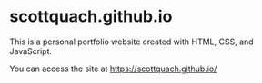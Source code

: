 # scottquach.github.io
This is a personal portfolio website created with HTML, CSS, and JavaScript.

You can access the site at https://scottquach.github.io/
